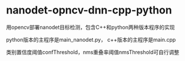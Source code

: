 # nanodet-opncv-dnn-cpp-python
用opencv部署nanodet目标检测，包含C++和python两种版本程序的实现

python版本的主程序是main_nanodet.py， c++版本的主程序是main.cpp

类别置信度阈值confThreshold，nms重叠率阈值nmsThreshold可自行调整
